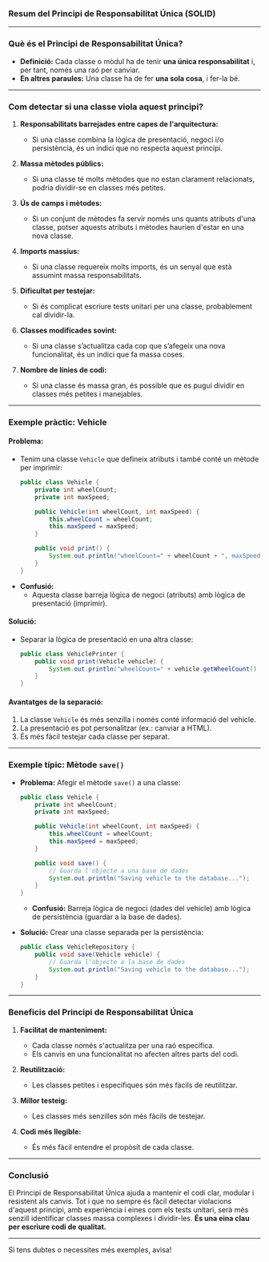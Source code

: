 ### **Resum del Principi de Responsabilitat Única (SOLID)**

---

### **Què és el Principi de Responsabilitat Única?**

- **Definició:** Cada classe o mòdul ha de tenir **una única responsabilitat** i, per tant, només una raó per canviar.
- **En altres paraules:** Una classe ha de fer **una sola cosa**, i fer-la bé.

---

### **Com detectar si una classe viola aquest principi?**

1. **Responsabilitats barrejades entre capes de l'arquitectura:**
   - Si una classe combina la lògica de presentació, negoci i/o persistència, és un indici que no respecta aquest principi.

2. **Massa mètodes públics:**
   - Si una classe té molts mètodes que no estan clarament relacionats, podria dividir-se en classes més petites.

3. **Ús de camps i mètodes:**
   - Si un conjunt de mètodes fa servir només uns quants atributs d'una classe, potser aquests atributs i mètodes haurien d'estar en una nova classe.

4. **Imports massius:**
   - Si una classe requereix molts imports, és un senyal que està assumint massa responsabilitats.

5. **Dificultat per testejar:**
   - Si és complicat escriure tests unitari per una classe, probablement cal dividir-la.

6. **Classes modificades sovint:**
   - Si una classe s’actualitza cada cop que s’afegeix una nova funcionalitat, és un indici que fa massa coses.

7. **Nombre de línies de codi:**
   - Si una classe és massa gran, és possible que es pugui dividir en classes més petites i manejables.

---

### **Exemple pràctic: Vehicle**

#### **Problema:**
- Tenim una classe `Vehicle` que defineix atributs i també conté un mètode per imprimir:
  ```java
  public class Vehicle {
      private int wheelCount;
      private int maxSpeed;

      public Vehicle(int wheelCount, int maxSpeed) {
          this.wheelCount = wheelCount;
          this.maxSpeed = maxSpeed;
      }

      public void print() {
          System.out.println("wheelCount=" + wheelCount + ", maxSpeed=" + maxSpeed);
      }
  }
  ```
- **Confusió:**
  - Aquesta classe barreja lògica de negoci (atributs) amb lògica de presentació (imprimir).

#### **Solució:**
- Separar la lògica de presentació en una altra classe:
  ```java
  public class VehiclePrinter {
      public void print(Vehicle vehicle) {
          System.out.println("wheelCount=" + vehicle.getWheelCount() + ", maxSpeed=" + vehicle.getMaxSpeed());
      }
  }
  ```

#### **Avantatges de la separació:**
1. La classe `Vehicle` és més senzilla i només conté informació del vehicle.
2. La presentació es pot personalitzar (ex.: canviar a HTML).
3. És més fàcil testejar cada classe per separat.

---

### **Exemple típic: Mètode `save()`**

- **Problema:** Afegir el mètode `save()` a una classe:
  ```java
  public class Vehicle {
      private int wheelCount;
      private int maxSpeed;

      public Vehicle(int wheelCount, int maxSpeed) {
          this.wheelCount = wheelCount;
          this.maxSpeed = maxSpeed;
      }

      public void save() {
          // Guarda l'objecte a una base de dades
          System.out.println("Saving vehicle to the database...");
      }
  }
  ```
  - **Confusió:** Barreja lògica de negoci (dades del vehicle) amb lògica de persistència (guardar a la base de dades).

- **Solució:** Crear una classe separada per la persistència:
  ```java
  public class VehicleRepository {
      public void save(Vehicle vehicle) {
          // Guarda l'objecte a la base de dades
          System.out.println("Saving vehicle to the database...");
      }
  }
  ```

---

### **Beneficis del Principi de Responsabilitat Única**

1. **Facilitat de manteniment:**
   - Cada classe només s'actualitza per una raó específica.
   - Els canvis en una funcionalitat no afecten altres parts del codi.

2. **Reutilització:**
   - Les classes petites i específiques són més fàcils de reutilitzar.

3. **Millor testeig:**
   - Les classes més senzilles són més fàcils de testejar.

4. **Codi més llegible:**
   - És més fàcil entendre el propòsit de cada classe.

---

### **Conclusió**

El Principi de Responsabilitat Única ajuda a mantenir el codi clar, modular i resistent als canvis. Tot i que no sempre és fàcil detectar violacions d'aquest principi, amb experiència i eines com els tests unitari, serà més senzill identificar classes massa complexes i dividir-les. **És una eina clau per escriure codi de qualitat.**

--- 

Si tens dubtes o necessites més exemples, avisa!
